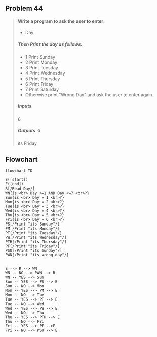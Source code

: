 ## Problem 44 

>#### Write  a program to ask the user to enter:
> - Day
>##### Then Print the day as follows:
> - 1 Print Sunday<br>
> - 2 Print Monday<br>
> - 3 Print Tuesday<br>
> - 4 Print Wednesday<br>
> - 5 Print Thursday<br>
> - 6 Print Friday<br>
> - 7 Print Saturday<br>
> - Otherwise print "Wrong Day" and ask the user to enter again
>##### Inputs
>6
>##### Outputs ->
> its Friday

## Flowchart
```mermaid
flowchart TD

S([start])
E([end])
R[/Read Day/]
WN{is <br> Day >=1 AND Day <=7 <br>?}
Sun{is <br> Day = 1 <br>?}
Mon{is <br> Day = 2 <br>?}
Tue{is <br> Day = 3 <br>?}
Wed{is <br> Day = 4 <br>?}
Thu{is <br> Day = 5 <br>?}
Fri{is <br> Day = 6 <br>?}
PS[/Print "its Sunday"/]
PM[/Print "its Monday"/]
PT[/Print "its Tuesday"/]
PW[/Print "its Wednesday"/]
PTH[/Print "its Thursday"/]
PF[/Print "its Friday"/]
PSU[/Print "its Sunday"/]
PWN[/Print "its wrong day"/]


S --> R --> WN
WN -- NO --> PWN --> R
WN -- YES --> Sun
Sun -- YES --> PS --> E
Sun -- NO --> Mon 
Mon -- YES --> PM --> E
Mon -- NO --> Tue 
Tue -- YES --> PT --> E
Tue -- NO --> Wed
Wed -- YES --> PW --> E
Wed -- NO --> Thu
Thu -- YES --> PTH --> E
Thu -- NO --> Fri 
Fri -- YES --> PF -->E
Fri -- NO --> PSU --> E




```